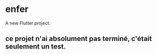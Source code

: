 # enfer

A new Flutter project.

## ce projet n'ai absolument pas terminé, c'était seulement un test.
